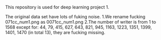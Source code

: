 This repository is used for deep learning project 1.

The original data set have lots of fuking noise.
1.We rename fucking 071cc_num1.png as 0071cc_num1.png
2.The number of writer is from 1 to 1568 except for: 44, 79, 415, 627, 643, 821, 945, 1163, 1223, 1351, 1399, 1401, 1470 (in total 13), they are fucking missing.

